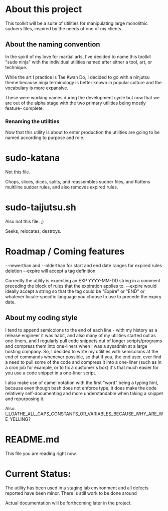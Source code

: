# About this project 

This toolkit will be a suite of utilities for manipulating large
monolithic sudoers files, inspired by the needs of one of my clients.

## About the naming convention

In the spirit of my love for martial arts, I've decided to name
this toolkit "sudo ninja" with the individual utilities named
after either a tool, art, or technique. 

While the art I practice is Tae Kwan Do, I decided to go with a
ninjutsu theme because ninja terminology is better known in
popular culture and the vocabulary is more expansive.

These were working names during the development cycle but now that we are 
out of the alpha stage with the two primary utilities being mostly feature-
complete.

### Renaming the utilities

Now that this utility is about to enter production the utilities are going to 
be named according to purpose and role. 

# sudo-katana

Not this file.

Chops, slices, dices, splits, and reassembles sudoer files, and flattens multiline 
sudoer rules, and also removes expired rules. 

# sudo-taijutsu.sh

Also not this file. ;) 

Seeks, relocates, destroys. 

# Roadmap / Coming features

--newerthan and --olderthan for start and end date ranges for expired rules deletion
--expire will accept a tag definition 

Currently the utility is expecting an EXP YYYY-MM-DD string in a comment preceding
the block of rules that the expiration applies to. --expire would ideally accept
a string so that the tag could be "Expire" or "END" or whatever locale-specific
language you choose to use to precede the expiry date. 




## About my coding style 

I tend to append semicolons to the end of each line - with my history as a release
engineer it was habit, and also many of my utilities started out as one-liners, and
I regularly pull code snippets out of longer scripts/programs and compress them 
into one-liners when I was a sysadmin at a large hosting company. So, I decided 
to write my utilities with semicolons at the end of commands whenever possible, 
so that if you, the end user, ever find a need to pull some of the code and 
compress it into a one-liner (such as in a cron job for example, or to fix a 
customer's box) it's that much easier for you use a code snippet in a one-liner
script.

I also make use of camel notation with the first "word" being a typing hint, 
because even though bash does not enforce type, it does make the code relatively
self-documenting and more understandable when taking a snippet and repurposing
it.

Also: I_LOATHE_ALL_CAPS_CONSTANTS_OR_VARIABLES_BECAUSE_WHY_ARE_WE_YELLING?


# README.md

This file you are reading right now. 


# Current Status: 

The utility has been used in a staging lab environment and all defects reported
have been minor. There is still work to be done around 

Actual documentation will be forthcoming later in the project. 

